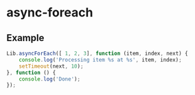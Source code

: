 # async-foreach
## Example

```javascript
Lib.asyncForEach([ 1, 2, 3], function (item, index, next) {
	console.log('Processing item %s at %s', item, index);
	setTimeout(next, 10);
}, function () {
	console.log('Done');
});
```